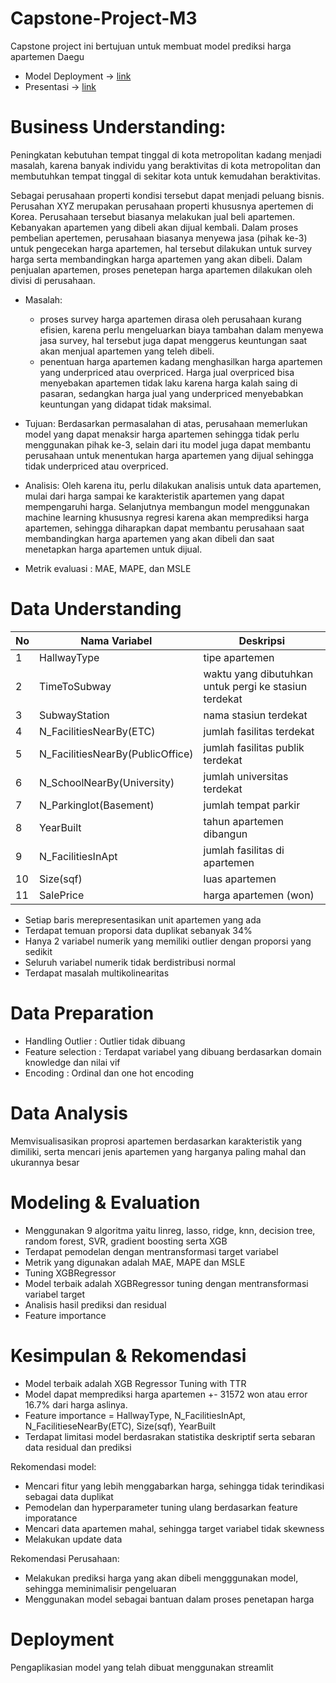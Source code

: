 # Capstone-Project-M3
Capstone project ini bertujuan untuk membuat model prediksi harga apartemen Daegu

- Model Deployment -> [link](https://capstone-project-m3-cixmbn7dmsfmgpud6ytz5x.streamlit.app/)
- Presentasi -> [link](https://drive.google.com/drive/folders/1Ni71YrJY8iD9mTspXsFcN4phcT9Fio6V?usp=sharing)

# Business Understanding:
Peningkatan kebutuhan tempat tinggal di kota metropolitan kadang menjadi masalah, karena banyak individu yang beraktivitas di kota metropolitan dan membutuhkan tempat tinggal di sekitar kota untuk kemudahan beraktivitas.

Sebagai perusahaan properti kondisi tersebut dapat menjadi peluang bisnis. Perusahan XYZ merupakan perusahaan properti khususnya apertemen di Korea. Perusahaan tersebut biasanya melakukan jual beli apartemen. Kebanyakan apartemen yang dibeli akan dijual kembali. Dalam proses pembelian apertemen, perusahaan biasanya menyewa jasa (pihak ke-3) untuk pengecekan harga apartemen, hal tersebut dilakukan untuk survey harga serta  membandingkan harga apartemen yang akan dibeli. Dalam penjualan apartemen, proses penetepan harga apartemen dilakukan oleh divisi di perusahaan. 

- Masalah:
  - proses survey harga apartemen dirasa oleh perusahaan kurang efisien, karena perlu mengeluarkan biaya tambahan dalam menyewa jasa survey, hal tersebut juga dapat menggerus keuntungan saat akan menjual apartemen yang teleh dibeli.
  - penentuan harga apartemen kadang menghasilkan harga apartemen yang underpriced atau overpriced. Harga jual overpriced bisa menyebakan apartemen tidak laku karena harga kalah saing di pasaran, sedangkan harga jual yang underpriced menyebabkan keuntungan yang didapat tidak maksimal.

- Tujuan: Berdasarkan permasalahan di atas,  perusahaan memerlukan model yang dapat menaksir harga apartemen sehingga tidak perlu menggunakan pihak ke-3, selain dari itu model juga dapat membantu perusahaan untuk menentukan harga apartemen yang dijual sehingga tidak underpriced atau overpriced.

- Analisis: Oleh karena itu, perlu dilakukan analisis untuk data apartemen, mulai dari harga sampai ke karakteristik apartemen yang dapat mempengaruhi harga. Selanjutnya membangun model menggunakan machine learning khususnya regresi karena akan memprediksi harga apartemen, sehingga diharapkan dapat membantu perusahaan saat membandingkan harga apartemen yang akan dibeli dan saat menetapkan harga apartemen untuk dijual.

- Metrik evaluasi : MAE, MAPE, dan MSLE

# Data Understanding

|No|Nama Variabel|Deskripsi
|---|---|---|
|1|HallwayType|tipe apartemen
|2|TimeToSubway|waktu yang dibutuhkan untuk pergi ke stasiun terdekat
|3|SubwayStation|nama stasiun terdekat
|4|N_FacilitiesNearBy(ETC)|jumlah fasilitas terdekat
|5|N_FacilitiesNearBy(PublicOffice)|jumlah fasilitas publik terdekat
|6|N_SchoolNearBy(University)|jumlah universitas terdekat|
|7|N_Parkinglot(Basement)|jumlah tempat parkir|
|8|YearBuilt|tahun apartemen dibangun|
|9|N_FacilitiesInApt|jumlah fasilitas di apartemen|
|10|Size(sqf)|luas apartemen|
|11|SalePrice|harga apartemen (won)|

- Setiap baris merepresentasikan unit apartemen yang ada
- Terdapat temuan proporsi data duplikat sebanyak 34%
- Hanya 2 variabel numerik yang memiliki outlier dengan proporsi yang sedikit
- Seluruh variabel numerik tidak berdistribusi normal
- Terdapat masalah multikolinearitas

# Data Preparation
- Handling Outlier : Outlier tidak dibuang
- Feature selection : Terdapat variabel yang dibuang berdasarkan domain knowledge dan nilai vif
- Encoding : Ordinal dan one hot encoding

# Data Analysis
Memvisualisasikan proprosi apartemen berdasarkan karakteristik yang dimiliki, serta mencari jenis apartemen yang harganya paling mahal dan ukurannya besar

# Modeling & Evaluation
- Menggunakan 9 algoritma yaitu linreg, lasso, ridge, knn, decision tree, random forest, SVR, gradient boosting serta XGB
- Terdapat pemodelan dengan mentransformasi target variabel
- Metrik yang digunakan adalah MAE, MAPE dan MSLE
- Tuning XGBRegressor
- Model terbaik adalah XGBRegressor tuning dengan mentransformasi variabel target
- Analisis hasil prediksi dan residual
- Feature importance
  
# Kesimpulan & Rekomendasi 
- Model terbaik adalah XGB Regressor Tuning with TTR
- Model dapat memprediksi harga apartemen +- 31572 won atau error 16.7% dari harga aslinya.
- Feature importance = HallwayType, N_FacilitiesInApt, N_FacilitieseNearBy(ETC), Size(sqf), YearBuilt
- Terdapat limitasi model berdasrakan statistika deskriptif serta sebaran data residual dan prediksi

Rekomendasi model:
- Mencari fitur yang lebih menggabarkan harga, sehingga tidak terindikasi sebagai data duplikat
- Pemodelan dan hyperparameter tuning ulang berdasarkan feature imporatance
- Mencari data apartemen mahal, sehingga target variabel tidak skewness
- Melakukan update data

Rekomendasi Perusahaan:
- Melakukan prediksi harga yang akan dibeli mengggunakan model, sehingga meminimalisir pengeluaran
- Menggunakan model sebagai bantuan dalam proses penetapan harga

# Deployment
Pengaplikasian model yang telah dibuat menggunakan streamlit

